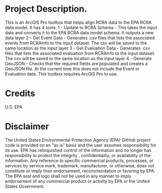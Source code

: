 # Project Description.
This is an ArcGIS Pro toolbox that helps align RCRA data to the EPA RCRA data model.
It has 4 tools:
 1 - Update to RCRA Schema - This takes the input data and converts it to the EPA RCRA data model schema. It outputs a new data layer
 2 - Get Event Data - Generates .csv files that lists the associated events from RCRAInfo to the input dataset. The csv will be saved to the same location as the input layer
 3 - Get Evaluation Data - Generates .csv files that lists the associated evaluation from RCRAInfo to the input dataset. The csv will be saved to the same location as the input layer
 4 - Generate GeoJSON - Checks that the required fields are populated and creates a GeoJSON file. At the current time this does not include the Event or Evaluation data.
 This toolbox requires ArcGIS Pro to use.

# Credits
U.S. EPA

# Disclaimer
The United States Environmental Protection Agency (EPA) GitHub project code is provided on an "as is" basis and the user assumes responsibility for its use.  EPA has relinquished control of the information and no longer has responsibility to protect the integrity , confidentiality, or availability of the information.  Any reference to specific commercial products, processes, or services by service mark, trademark, manufacturer, or otherwise, does not constitute or imply their endorsement, recommendation or favoring by EPA.  The EPA seal and logo shall not be used in any manner to imply endorsement of any commercial product or activity by EPA or the United States Government.
